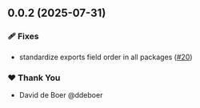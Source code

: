 ## 0.0.2 (2025-07-31)

### 🩹 Fixes

- standardize exports field order in all packages ([#20](https://github.com/ldengine/lde/pull/20))

### ❤️ Thank You

- David de Boer @ddeboer